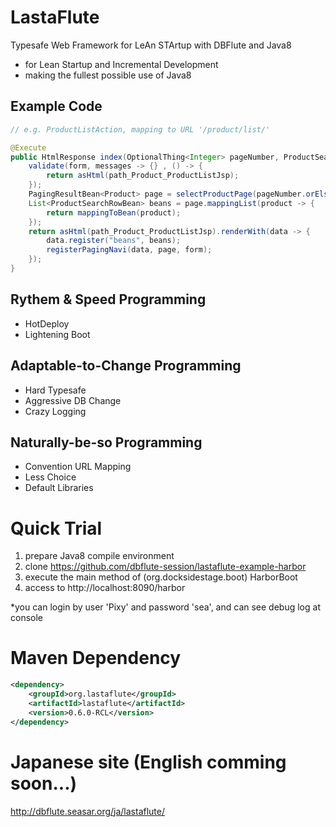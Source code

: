 # LastaFlute
Typesafe Web Framework for LeAn STArtup with DBFlute and Java8

- for Lean Startup and Incremental Development
- making the fullest possible use of Java8

## Example Code
```java
// e.g. ProductListAction, mapping to URL '/product/list/'

@Execute
public HtmlResponse index(OptionalThing<Integer> pageNumber, ProductSearchForm form) {
    validate(form, messages -> {} , () -> {
        return asHtml(path_Product_ProductListJsp);
    });
    PagingResultBean<Product> page = selectProductPage(pageNumber.orElse(1), form);
    List<ProductSearchRowBean> beans = page.mappingList(product -> {
        return mappingToBean(product);
    });
    return asHtml(path_Product_ProductListJsp).renderWith(data -> {
        data.register("beans", beans);
        registerPagingNavi(data, page, form);
    });
}
```
## Rythem & Speed Programming
- HotDeploy
- Lightening Boot

## Adaptable-to-Change Programming
- Hard Typesafe
- Aggressive DB Change
- Crazy Logging

## Naturally-be-so Programming
- Convention URL Mapping
- Less Choice
- Default Libraries

# Quick Trial
1. prepare Java8 compile environment
2. clone https://github.com/dbflute-session/lastaflute-example-harbor
3. execute the main method of (org.docksidestage.boot) HarborBoot
4. access to http://localhost:8090/harbor

*you can login by user 'Pixy' and password 'sea', and can see debug log at console

# Maven Dependency
```xml
<dependency>
    <groupId>org.lastaflute</groupId>
    <artifactId>lastaflute</artifactId>
    <version>0.6.0-RCL</version>
</dependency>
```

# Japanese site (English comming soon...)
http://dbflute.seasar.org/ja/lastaflute/
